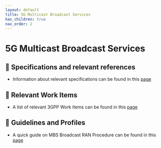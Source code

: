 ```yaml
---
layout: default
title: 5G Multicast Broadcast Services
has_children: true
nav_order: 2
---
```


# 5G Multicast Broadcast Services
## 📑 Specifications and relevant references
* Information about relevant specifications can be found in this [page](5g-multicast-broadcast-services/5g-multicast-broadcast-services-specifications.html)

## 📑 Relevant Work Items
* A list of relevant 3GPP Work Items can be found in this [page](5g-multicast-broadcast-services/5g-multicast-broadcast-services-workitems.html)

## 📑 Guidelines and Profiles
* A quick guide on MBS Broadcast RAN Procedure can be found in this [page](5g-multicast-broadcast-services/mbs-broadcast-RAN.html)
